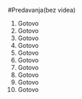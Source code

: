 #Predavanja(bez videa)
1. Gotovo
2. Gotovo
3. Gotovo
4. Gotovo
5. Gotovo
6. Gotovo
7. Gotovo
8. Gotovo
9. Gotovo
10. Gotovo
